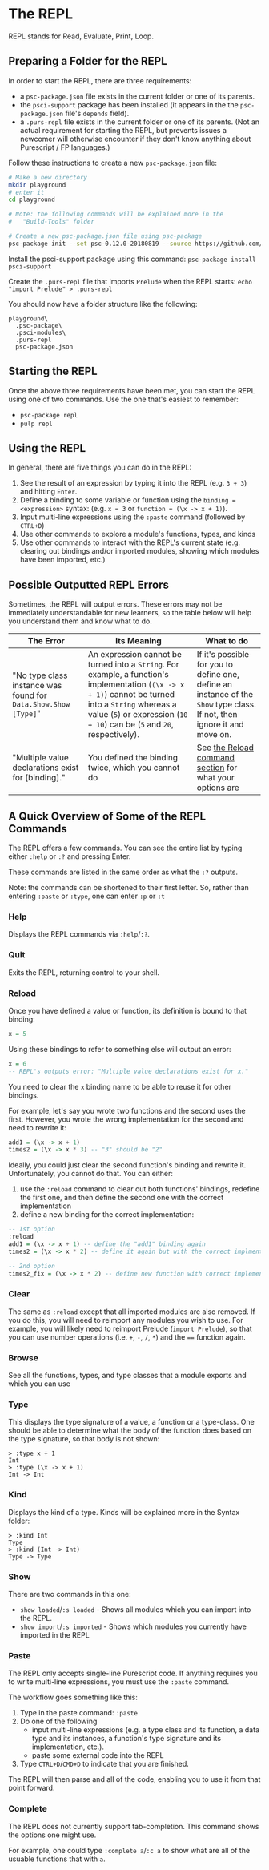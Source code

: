 # The REPL

REPL stands for Read, Evaluate, Print, Loop.

## Preparing a Folder for the REPL

In order to start the REPL, there are three requirements:
- a `psc-package.json` file exists in the current folder or one of its parents.
- the `psci-support` package has been installed (it appears in the the `psc-package.json` file's `depends` field).
- a `.purs-repl` file exists in the current folder or one of its parents. (Not an actual requirement for starting the REPL, but prevents issues a newcomer will otherwise encounter if they don't know anything about Purescript / FP languages.)

Follow these instructions to create a new `psc-package.json` file:
```bash
# Make a new directory
mkdir playground
# enter it
cd playground

# Note: the following commands will be explained more in the
#   "Build-Tools" folder

# Create a new psc-package.json file using psc-package
psc-package init --set psc-0.12.0-20180819 --source https://github.com/purescript/package-sets.git
```
Install the psci-support package using this command: `psc-package install psci-support`

Create the `.purs-repl` file that imports `Prelude` when the REPL starts:
`echo "import Prelude" > .purs-repl`

You should now have a folder structure like the following:
```
playground\
  .psc-package\
  .psci-modules\
  .purs-repl
  psc-package.json
```

## Starting the REPL

Once the above three requirements have been met, you can start the REPL using one of two commands. Use the one that's easiest to remember:
- `psc-package repl`
- `pulp repl`

## Using the REPL

In general, there are five things you can do in the REPL:

1. See the result of an expression by typing it into the REPL (e.g. `3 + 3`) and hitting `Enter`.
2. Define a binding to some variable or function using the `binding = <expression>` syntax: (e.g. `x = 3` or `function = (\x -> x + 1)`).
3. Input multi-line expressions using the `:paste` command (followed by `CTRL+D`)
4. Use other commands to explore a module's functions, types, and kinds
5. Use other commands to interact with the REPL's current state (e.g. clearing out bindings and/or imported modules, showing which modules have been imported, etc.)

## Possible Outputted REPL Errors

Sometimes, the REPL will output errors. These errors may not be immediately understandable for new learners, so the table below will help you understand them and know what to do.

| The Error | Its Meaning | What to do |
| - | - | - |
| "No type class instance was found for `Data.Show.Show [Type]`" | An expression cannot be turned into a `String`. For example, a function's implementation (`(\x -> x + 1)`) cannot be turned into a `String` whereas a value (`5`) or expression (`10 + 10`) can be (`5` and `20`, respectively). | If it's possible for you to define one, define an instance of the `Show` type class. If not, then ignore it and move on.
| "Multiple value declarations exist for [binding]." | You defined the binding twice, which you cannot do | See [the Reload command section](#reload) for what your options are |

## A Quick Overview of Some of the REPL Commands

The REPL offers a few commands. You can see the entire list by typing either `:help` or `:?` and pressing Enter.

These commands are listed in the same order as what the `:?` outputs.

Note: the commands can be shortened to their first letter. So, rather than entering `:paste` or `:type`, one can enter `:p` or `:t`

### Help

Displays the REPL commands via `:help`/`:?`.

### Quit

Exits the REPL, returning control to your shell.

### Reload

Once you have defined a value or function, its definition is bound to that binding:
```purescript
x = 5
```
Using these bindings to refer to something else will output an error:
```purescript
x = 6
-- REPL's outputs error: "Multiple value declarations exist for x."
```
You need to clear the `x` binding name to be able to reuse it for other bindings.

For example, let's say you wrote two functions and the second uses the first. However, you wrote the wrong implementation for the second and need to rewrite it:
```purescript
add1 = (\x -> x + 1)
times2 = (\x -> x * 3) -- "3" should be "2"
```

Ideally, you could just clear the second function's binding and rewrite it. Unfortunately, you cannot do that. You can either:
1. use the `:reload` command to clear out both functions' bindings, redefine the first one, and then define the second one with the correct implementation
2. define a new binding for the correct implementation:
```purescript
-- 1st option
:reload
add1 = (\x -> x + 1) -- define the "add1" binding again
times2 = (\x -> x * 2) -- define it again but with the correct implmentation.

-- 2nd option
times2_fix = (\x -> x * 2) -- define new function with correct implementation
```

### Clear

The same as `:reload` except that all imported modules are also removed. If you do this, you will need to reimport any modules you wish to use. For example, you will likely need to reimport Prelude (`import Prelude`), so that you can use number operations (i.e. `+`, `-`, `/`, `*`) and the `==` function again.

### Browse

See all the functions, types, and type classes that a module exports and which you can use

### Type

This displays the type signature of a value, a function or a type-class. One should be able to determine what the body of the function does based on the type signature, so that body is not shown:
```
> :type x + 1
Int
> :type (\x -> x + 1)
Int -> Int
```

### Kind

Displays the kind of a type. Kinds will be explained more in the Syntax folder:
```
> :kind Int
Type
> :kind (Int -> Int)
Type -> Type
```

### Show

There are two commands in this one:
- `show loaded`/`:s loaded` - Shows all modules which you can import into the REPL.
- `show import`/`:s imported` - Shows which modules you currently have imported in the REPL

### Paste

The REPL only accepts single-line Purescript code. If anything requires you to write multi-line expressions, you must use the `:paste` command.

The workflow goes something like this:
1. Type in the paste command: `:paste`
2. Do one of the following
    - input multi-line expressions (e.g. a type class and its function, a data type and its instances, a function's type signature and its implementation, etc.).
    - paste some external code into the REPL
3. Type `CTRL+D`/`CMD+D` to indicate that you are finished.

The REPL will then parse and all of the code, enabling you to use it from that point forward.

### Complete

The REPL does not currently support tab-completion. This command shows the options one might use.

For example, one could type `:complete a`/`:c a` to show what are all of the usuable functions that with `a`.
